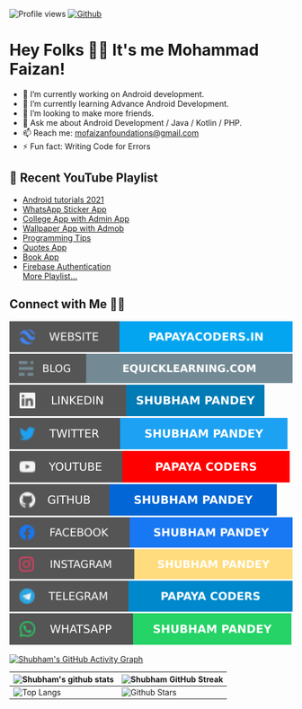 ![Profile views](https://gpvc.arturio.dev/mofaizanfdns)
[![Github](https://img.shields.io/github/followers/mofaizanfdns?label=Follow&style=social)](https://github.com/mofaizanfdns)


# Hey Folks 👋🏻 It's me Mohammad Faizan!

- 🔭 I’m currently working on Android development.
- 🌱 I’m currently learning Advance Android Development.
- 👯 I’m looking to make more friends.
- 💬 Ask me about Android Development / Java / Kotlin / PHP.
- 📫 Reach me: mofaizanfoundations@gmail.com
- ⚡ Fun fact: Writing Code for Errors

 ## :movie_camera: Recent YouTube Playlist
 - [Android tutorials 2021](https://www.youtube.com/watch?v=y7YINW2mGxw&list=PL6Rs84MkNq7l4Zc1nQWET9-BFSc7Mnwqb)
 - [WhatsApp Sticker App](https://www.youtube.com/watch?v=dim8m_v1ogM)
 - [College App with Admin App](https://www.youtube.com/watch?v=Ui__yxgrRwQ&list=PL6Rs84MkNq7kjE71tV3iDQdqO7fspmoNN)
 - [Wallpaper App with Admob](https://www.youtube.com/watch?v=9m_yrGeWXbE&list=PL6Rs84MkNq7kDI9aKVqJUctHrOvKH3ptc)
 - [Programming Tips](https://www.youtube.com/watch?v=CsOnqUf37wE&list=PL6Rs84MkNq7mha_nivzq766HLtz4X2W5I)
 - [Quotes App](https://www.youtube.com/watch?v=v9AayYoJTMk&list=PL6Rs84MkNq7kj-tXn9XrJYnQnVSOojkaL)
 - [Book App](https://www.youtube.com/watch?v=fxG8wI_yWb8&list=PL6Rs84MkNq7nEhFCy7XfT7XbmA5_KTqeR)
 - [Firebase Authentication](https://www.youtube.com/watch?v=BsfzDUOx958) <br/>
 [More Playlist...](https://www.youtube.com/c/PapayaCoders/playlists)

## Connect with Me 🤝🏻

[![Website](https://raw.githubusercontent.com/1902shubh/1902shubh/master/assets/ws.svg)](https://papayacoders.in/) [![Blog](https://raw.githubusercontent.com/1902shubh/1902shubh/master/assets/bl.svg)](https://equicklearning.com/) [![LinkedIn](https://raw.githubusercontent.com/1902shubh/1902shubh/master/assets/li.svg)](https://uk.linkedin.com/in/1902shubh/) [![Twitter](https://raw.githubusercontent.com/1902shubh/1902shubh/master/assets/tw.svg)](https://twitter.com/1902shubh) [![YouTube](https://raw.githubusercontent.com/1902shubh/1902shubh/master/assets/yt.svg)](https://youtube.com/papayacoders) [![GitHub](https://raw.githubusercontent.com/1902shubh/1902shubh/master/assets/gh.svg)](https://github.com/1902shubh) [![Facebook](https://raw.githubusercontent.com/1902shubh/1902shubh/master/assets/fb.svg)](https://www.facebook.com/1902shubh) [![Instagram](https://raw.githubusercontent.com/1902shubh/1902shubh/master/assets/ig.svg)](https://instagram.com/1902shubh)  [![Telegram](https://raw.githubusercontent.com/1902shubh/1902shubh/master/assets/tg.svg)](https://t.me/papaya_coders) [![WhatsApp](https://raw.githubusercontent.com/1902shubh/1902shubh/master/assets/wa.svg)](https://wa.me/message/DS6LXIFOPDGZM1)

[![Shubham's GitHub Activity Graph](https://activity-graph.herokuapp.com/graph?username=1902shubh&theme=tokyonight)](https://git.io/praveenscience)

| ![Shubham's github stats](https://github-readme-stats.vercel.app/api?username=1902shubh&show_icons=true&theme=tokyonight) | ![Shubham GitHub Streak](https://github-readme-streak-stats.herokuapp.com/?user=1902shubh&theme=tokyonight) |
| --- | --- |
| ![Top Langs](https://github-readme-stats.vercel.app/api/top-langs/?username=1902shubh&theme=tokyonight) | ![Github Stars](https://github-readme-stats.vercel.app/api?username=1902shubh&show_icons=true&locale=en&count_private=true&hide_rank=true&custom_title=My%20GitHub%20Stats&disable_animations=true&theme=tokyonight) |
